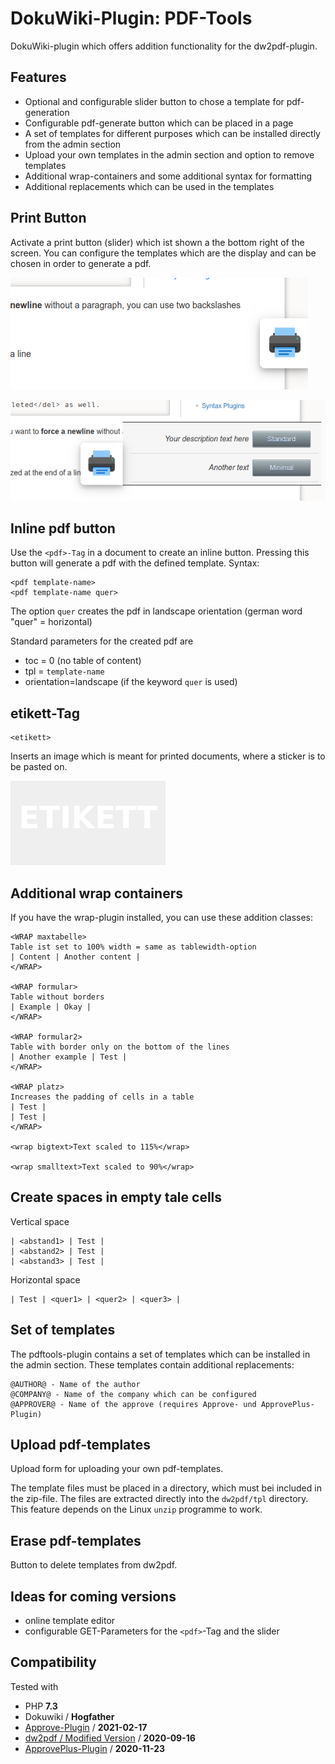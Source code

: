 # DokuWiki-Plugin: PDF-Tools

DokuWiki-plugin which offers addition functionality for the dw2pdf-plugin.

## Features

* Optional and configurable slider button to chose a template for pdf-generation
* Configurable pdf-generate button which can be placed in a page
* A set of templates for different purposes which can be installed directly from the admin section
* Upload your own templates in the admin section and option to remove templates
* Additional wrap-containers and some additional syntax for formatting
* Additional replacements which can be used in the templates


## Print Button

Activate a print button (slider) which ist shown a the bottom right of the screen. You can configure the templates which are the display and can be chosen in order to generate a pdf.

![](img/screenshot2.png)

![](img/screenshot1.png)


## Inline pdf button

Use the ```<pdf>-Tag``` in a document to create an inline button. Pressing this button will generate a pdf with the defined template. Syntax:

    <pdf template-name>
    <pdf template-name quer>

The option ```quer``` creates the pdf in landscape orientation (german word "quer" = horizontal)

Standard parameters for the created pdf are
* toc = 0 (no table of content)
* tpl = ```template-name```
* orientation=landscape (if the keyword ```quer``` is used)


## etikett-Tag

    <etikett>

Inserts an image which is meant for printed documents, where a sticker is to be pasted on.

![](img/etikett.png)


## Additional wrap containers

If you have the wrap-plugin installed, you can use these addition classes:

    <WRAP maxtabelle>
    Table ist set to 100% width = same as tablewidth-option
    | Content | Another content |
    </WRAP>
    
    <WRAP formular>
    Table without borders
    | Example | Okay |
    </WRAP>

    <WRAP formular2>
    Table with border only on the bottom of the lines
    | Another example | Test |
    </WRAP>

    <WRAP platz>
    Increases the padding of cells in a table
    | Test |
    | Test |
    </WRAP>

    <wrap bigtext>Text scaled to 115%</wrap>

    <wrap smalltext>Text scaled to 90%</wrap>

## Create spaces in empty tale cells

Vertical space

    | <abstand1> | Test |
    | <abstand2> | Test |
    | <abstand3> | Test |

Horizontal space

    | Test | <quer1> | <quer2> | <quer3> |


## Set of templates

The pdftools-plugin contains a set of templates which can be installed in the admin section. These templates contain additional replacements:
  
    @AUTHOR@ - Name of the author
    @COMPANY@ - Name of the company which can be configured
    @APPROVER@ - Name of the approve (requires Approve- und ApprovePlus-Plugin)

## Upload pdf-templates

Upload form for uploading your own pdf-templates.

The template files must be placed in a directory, which must bei included in the zip-file. The files are extracted directly into the ```dw2pdf/tpl``` directory. This feature depends on the Linux ```unzip``` programme to work.

## Erase pdf-templates

Button to delete templates from dw2pdf.

## Ideas for coming versions
* online template editor
* configurable GET-Parameters for the ```<pdf>```-Tag and the slider

## Compatibility

Tested with
* PHP **7.3**
* Dokuwiki / **Hogfather**
* [Approve-Plugin](https://www.dokuwiki.org/plugin:approve) / **2021-02-17**
* [dw2pdf / Modified Version](https://github.com/practical-solutions/dokuwiki-plugin-dw2pdf) / **2020-09-16**
* [ApprovePlus-Plugin](https://github.com/practical-solutions/dokuwiki-plugin-approveplus) / **2020-11-23**